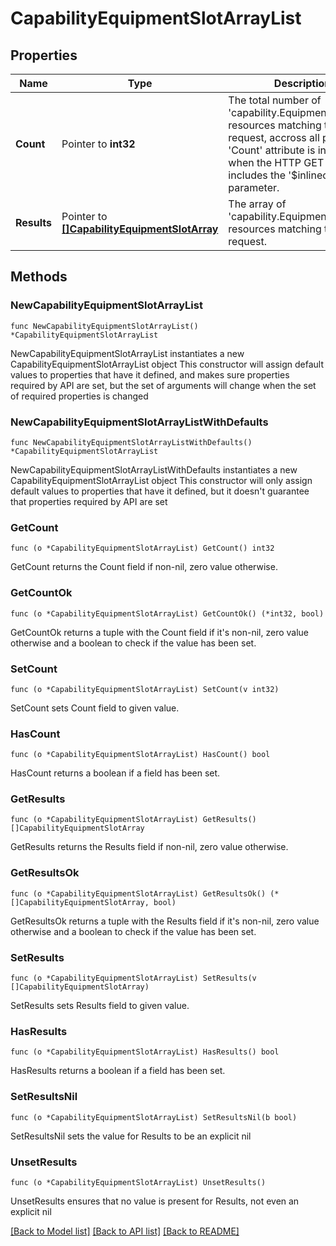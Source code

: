 # CapabilityEquipmentSlotArrayList

## Properties

Name | Type | Description | Notes
------------ | ------------- | ------------- | -------------
**Count** | Pointer to **int32** | The total number of &#39;capability.EquipmentSlotArray&#39; resources matching the request, accross all pages. The &#39;Count&#39; attribute is included when the HTTP GET request includes the &#39;$inlinecount&#39; parameter. | [optional] 
**Results** | Pointer to [**[]CapabilityEquipmentSlotArray**](capability.EquipmentSlotArray.md) | The array of &#39;capability.EquipmentSlotArray&#39; resources matching the request. | [optional] 

## Methods

### NewCapabilityEquipmentSlotArrayList

`func NewCapabilityEquipmentSlotArrayList() *CapabilityEquipmentSlotArrayList`

NewCapabilityEquipmentSlotArrayList instantiates a new CapabilityEquipmentSlotArrayList object
This constructor will assign default values to properties that have it defined,
and makes sure properties required by API are set, but the set of arguments
will change when the set of required properties is changed

### NewCapabilityEquipmentSlotArrayListWithDefaults

`func NewCapabilityEquipmentSlotArrayListWithDefaults() *CapabilityEquipmentSlotArrayList`

NewCapabilityEquipmentSlotArrayListWithDefaults instantiates a new CapabilityEquipmentSlotArrayList object
This constructor will only assign default values to properties that have it defined,
but it doesn't guarantee that properties required by API are set

### GetCount

`func (o *CapabilityEquipmentSlotArrayList) GetCount() int32`

GetCount returns the Count field if non-nil, zero value otherwise.

### GetCountOk

`func (o *CapabilityEquipmentSlotArrayList) GetCountOk() (*int32, bool)`

GetCountOk returns a tuple with the Count field if it's non-nil, zero value otherwise
and a boolean to check if the value has been set.

### SetCount

`func (o *CapabilityEquipmentSlotArrayList) SetCount(v int32)`

SetCount sets Count field to given value.

### HasCount

`func (o *CapabilityEquipmentSlotArrayList) HasCount() bool`

HasCount returns a boolean if a field has been set.

### GetResults

`func (o *CapabilityEquipmentSlotArrayList) GetResults() []CapabilityEquipmentSlotArray`

GetResults returns the Results field if non-nil, zero value otherwise.

### GetResultsOk

`func (o *CapabilityEquipmentSlotArrayList) GetResultsOk() (*[]CapabilityEquipmentSlotArray, bool)`

GetResultsOk returns a tuple with the Results field if it's non-nil, zero value otherwise
and a boolean to check if the value has been set.

### SetResults

`func (o *CapabilityEquipmentSlotArrayList) SetResults(v []CapabilityEquipmentSlotArray)`

SetResults sets Results field to given value.

### HasResults

`func (o *CapabilityEquipmentSlotArrayList) HasResults() bool`

HasResults returns a boolean if a field has been set.

### SetResultsNil

`func (o *CapabilityEquipmentSlotArrayList) SetResultsNil(b bool)`

 SetResultsNil sets the value for Results to be an explicit nil

### UnsetResults
`func (o *CapabilityEquipmentSlotArrayList) UnsetResults()`

UnsetResults ensures that no value is present for Results, not even an explicit nil

[[Back to Model list]](../README.md#documentation-for-models) [[Back to API list]](../README.md#documentation-for-api-endpoints) [[Back to README]](../README.md)


